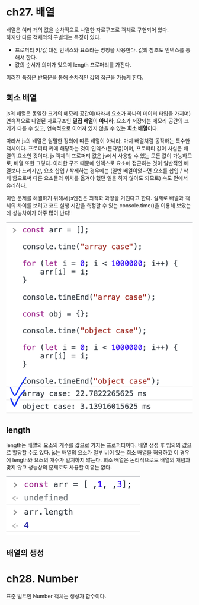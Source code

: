 # ch27. 배열

배열은 여러 개의 값을 순차적으로 나열한 자료구조로 객체로 구현되어 있다.  
하지만 다른 객체와의 구별되는 특징이 있다.

- 프로퍼티 키/값 대신 인덱스와 요소라는 명칭을 사용한다. 값의 참조도 인덱스를 통해서 한다.
- 값의 순서가 의미가 있으며 length 프로퍼티를 가진다.

이러한 특징은 반복문을 통해 순차적인 값의 접근을 가능케 한다.

## 희소 배열

js의 배열은 동일한 크기의 메모리 공간이(따라서 요소가 하나의 데이터 타입을 가지며) 연속적으로 나열된 자료구조인 **밀집 배열**이 **아니라**, 요소가 저장되는 메모리 공간의 크기가 다를 수 있고, 연속적으로 이어져 있지 않을 수 있는 **희소 배열**이다.

따라서 js의 배열은 엄밀한 정의에 따른 배열이 아니라, 마치 배열처럼 동작하는 특수한 객체이다. 프로퍼티 키에 해당하는 것이 인덱스(문자열)이며, 프로퍼티 값이 사실은 배열의 요소인 것이다. js 객체의 프로퍼티 값은 js에서 사용할 수 있는 모든 값이 가능하므로, 배열 또한 그렇다. 이러한 구조 때문에 인덱스로 요소에 접근하는 것이 일반적인 배열보다 느리지만, 요소 삽입 / 삭제하는 경우에는 (일반 배열이었다면 요소를 삽입 / 삭제 함으로써 다른 요소들의 위치를 옮겨야 했던 일을 하지 않아도 되므로) 속도 면에서 유리하다.

이런 문제를 해결하기 위해서 js엔진은 최적화 과정을 거친다고 한다. 실제로 배열과 객체의 차이를 보려고 코드 실행 시간을 측정할 수 있는 console.time()을 이용해 보았는데 성능차이가 아주 많이 난다!

![27-1](img/27-1.png)

## length

length는 배열의 요소의 개수를 값으로 가지는 프로퍼티이다. 배열 생성 후 임의의 값으르 할당할 수도 있다. js는 배열의 요소가 일부 비어 있는 희소 배열을 허용하고 이 경우에 length와 요소의 개수가 일치하지 않는다. 희소 배열은 논리적으로도 배열의 개념과 맞지 않고 성능상의 문제로도 사용할 이유는 없다.

![27-2](img/27-2.png)

## 배열의 생성

# ch28. Number

표준 빌트인 Number 객체는 생성자 함수이다.
